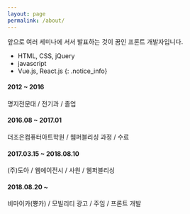 ```yaml
---
layout: page
permalink: /about/
---
```


앞으로 여러 세미나에 서서 발표하는 것이 꿈인 프론트 개발자입니다.

* HTML, CSS, jQuery
* javascript
* Vue.js, React.js
{: .notice_info}

#### 2012 ~ 2016
명지전문대 / 전기과 / 졸업

#### 2016.08 ~ 2017.01
더조은컴퓨터아트학원 / 웹퍼블리싱 과정 / 수료

#### 2017.03.15 ~ 2018.08.10
(주)도아 / 웹에이전시 / 사원 / 웹퍼블리싱

#### 2018.08.20 ~
비마이카(뿅카) / 모빌리티 광고 / 주임 / 프론트 개발
